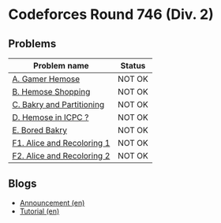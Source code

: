# Codeforces Round 746 (Div. 2)

## Problems

|Problem name|Status|
|------------|---------|
| [A. Gamer Hemose](problems/A._Gamer_Hemose.md)|NOT OK|
| [B. Hemose Shopping](problems/B._Hemose_Shopping.md)|NOT OK|
| [C. Bakry and Partitioning](problems/C._Bakry_and_Partitioning.md)|NOT OK|
| [D. Hemose in ICPC ?](problems/D._Hemose_in_ICPC_.md)|NOT OK|
| [E. Bored Bakry](problems/E._Bored_Bakry.md)|NOT OK|
| [F1. Alice and Recoloring 1](problems/F1._Alice_and_Recoloring_1.md)|NOT OK|
| [F2. Alice and Recoloring 2](problems/F2._Alice_and_Recoloring_2.md)|NOT OK|
## Blogs

- [Announcement (en)](blogs/Announcement_(en).md)
- [Tutorial (en)](blogs/Tutorial_(en).md)
